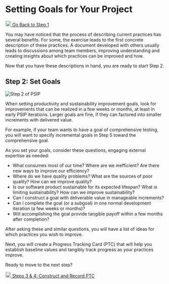 # Setting Goals for Your Project

<a href="/practice-guides/pages/how_to_start.html"><img src="/practice-guides/assets/images/back_arrow.png" width="18" /> Go Back to Step 1</a>

You may have noticed that the process of describing current practices
has several benefits. For some, the exercise leads to the first concrete
description of these practices. A document developed with others usually
leads to discussions among team members, improving understanding and creating
insights about which practices can be improved and how.

Now that you have these descriptions in hand, you are ready to start Step 2.

## Step 2: Set Goals

![Step 2 of PSIP](/practice-guides/assets/images/Step2Highlight.png)

When setting productivity and sustainability improvement goals, look for
improvements that can be realized in a few weeks or months, at
least in early PSIP iterations. Larger goals are fine, if they can
factored into smaller increments with delivered value.

For example, if your team wants to have a goal of comprehensive testing,
you will want to specify incremental goals in Step 5 toward the comprehensive goal.

As you set your goals, consider these questions, engaging external expertise as needed:

- What consumes most of our time? Where are we inefficient?
  Are there new ways to improve our efficiency?
- Where do we have quality problems? What are the sources of poor quality?
  How can we improve quality?
- Is our software product sustainable for its expected lifespan?
  What is limiting sustainability? How can we improve sustainability?
- Can I construct a goal with deliverable value in manageable increments?
- Can I complete the goal (or a subgoal) in one normal development iteration
  (a few weeks or months)?
- Will accomplishing the goal provide tangible payoff within a few months after
  completion?

After asking these and similar questions, you will have a list of ideas for
which practices you wish to improve.

Next, you will create a Progress Tracking Card (PTC) that will help you
establish baseline values and tangibly track progress as your practices improve.

Ready to move to the next step?

<a href="/practice-guides/pages/how_to_create_ptc.html"><img src="/practice-guides/assets/images/forward_arrow.png" width="18" /> Steps 3 & 4: Construct and Record PTC</a>

